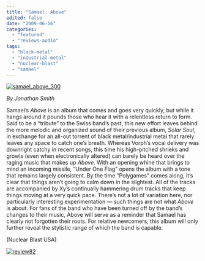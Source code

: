 ```yaml
---
title: "Samael: Above"
edited: false
date: "2009-06-16"
categories:
  - "featured"
  - "reviews-audio"
tags:
  - "black-metal"
  - "industrial-metal"
  - "nuclear-blast"
  - "samael"
---
```


[![samael_above_300](http://www.hellbound.ca/wp-content/uploads/2009/06/samael_above_300.jpg "samael_above_300")](http://www.hellbound.ca/wp-content/uploads/2009/06/samael_above_300.jpg)

_By Jonathan Smith_

Samael’s _Above_ is an album that comes and goes very quickly, but while it hangs around it pounds those who hear it with a relentless return to form. Said to be a “tribute” to the Swiss band’s past, this new effort leaves behind the more melodic and organized sound of their previous album, _Solar Soul_, in exchange for an all-out torrent of black metal/industrial metal that rarely leaves any space to catch one’s breath. Whereas Vorph’s vocal delivery was downright catchy in recent songs, this time his high-pitched shrieks and growls (even when electronically altered) can barely be heard over the raging music that makes up _Above_. With an opening whine that brings to mind an incoming missile, “Under One Flag” opens the album with a tone that remains largely consistent. By the time “Polygames” comes along, it’s clear that things aren’t going to calm down in the slightest. All of the tracks are accompanied by Xy’s continually hammering drum tracks that keep things moving at a very quick pace. There’s not a lot of variation here, nor particularly interesting experimentation — such things are not what _Above_ is about. For fans of the band who have been turned off by the band’s changes to their music, Above will serve as a reminder that Samael has clearly not forgotten their roots. For relative newcomers, this album will only further reveal the stylistic range of which the band is capable.

(Nuclear Blast USA)

[![review82](http://www.hellbound.ca/wp-content/uploads/2009/06/review82.png "review82")](http://www.hellbound.ca/wp-content/uploads/2009/06/review82.png)
